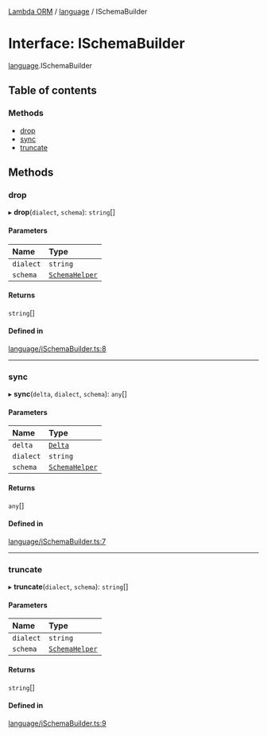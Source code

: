 [Lambda ORM](../README.md) / [language](../modules/language.md) / ISchemaBuilder

# Interface: ISchemaBuilder

[language](../modules/language.md).ISchemaBuilder

## Table of contents

### Methods

- [drop](language.ISchemaBuilder.md#drop)
- [sync](language.ISchemaBuilder.md#sync)
- [truncate](language.ISchemaBuilder.md#truncate)

## Methods

### drop

▸ **drop**(`dialect`, `schema`): `string`[]

#### Parameters

| Name | Type |
| :------ | :------ |
| `dialect` | `string` |
| `schema` | [`SchemaHelper`](../classes/schema.SchemaHelper.md) |

#### Returns

`string`[]

#### Defined in

[language/iSchemaBuilder.ts:8](https://github.com/FlavioLionelRita/lambda-orm/blob/daf3ab1/src/orm/language/iSchemaBuilder.ts#L8)

___

### sync

▸ **sync**(`delta`, `dialect`, `schema`): `any`[]

#### Parameters

| Name | Type |
| :------ | :------ |
| `delta` | [`Delta`](../classes/model.Delta.md) |
| `dialect` | `string` |
| `schema` | [`SchemaHelper`](../classes/schema.SchemaHelper.md) |

#### Returns

`any`[]

#### Defined in

[language/iSchemaBuilder.ts:7](https://github.com/FlavioLionelRita/lambda-orm/blob/daf3ab1/src/orm/language/iSchemaBuilder.ts#L7)

___

### truncate

▸ **truncate**(`dialect`, `schema`): `string`[]

#### Parameters

| Name | Type |
| :------ | :------ |
| `dialect` | `string` |
| `schema` | [`SchemaHelper`](../classes/schema.SchemaHelper.md) |

#### Returns

`string`[]

#### Defined in

[language/iSchemaBuilder.ts:9](https://github.com/FlavioLionelRita/lambda-orm/blob/daf3ab1/src/orm/language/iSchemaBuilder.ts#L9)
